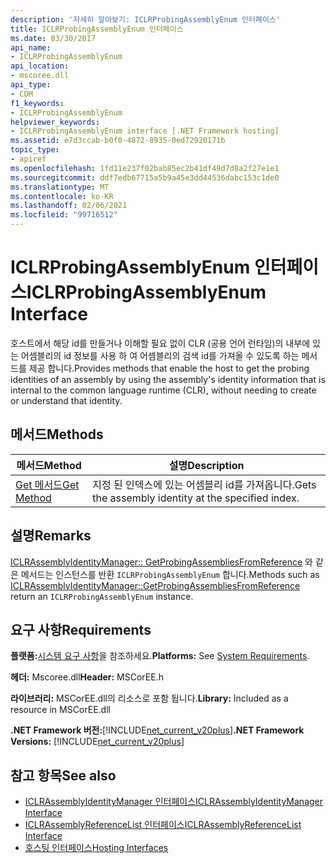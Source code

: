 ```yaml
---
description: '자세히 알아보기: ICLRProbingAssemblyEnum 인터페이스'
title: ICLRProbingAssemblyEnum 인터페이스
ms.date: 03/30/2017
api_name:
- ICLRProbingAssemblyEnum
api_location:
- mscoree.dll
api_type:
- COM
f1_keywords:
- ICLRProbingAssemblyEnum
helpviewer_keywords:
- ICLRProbingAssemblyEnum interface [.NET Framework hosting]
ms.assetid: e7d3ccab-b0f0-4872-8935-0ed72920171b
topic_type:
- apiref
ms.openlocfilehash: 1fd11e237f02bab85ec2b41df49d7d8a2f27e1e1
ms.sourcegitcommit: ddf7edb67715a5b9a45e3dd44536dabc153c1de0
ms.translationtype: MT
ms.contentlocale: ko-KR
ms.lasthandoff: 02/06/2021
ms.locfileid: "99716512"
---
```

# <a name="iclrprobingassemblyenum-interface"></a><span data-ttu-id="83c7c-103">ICLRProbingAssemblyEnum 인터페이스</span><span class="sxs-lookup"><span data-stu-id="83c7c-103">ICLRProbingAssemblyEnum Interface</span></span>

<span data-ttu-id="83c7c-104">호스트에서 해당 id를 만들거나 이해할 필요 없이 CLR (공용 언어 런타임)의 내부에 있는 어셈블리의 id 정보를 사용 하 여 어셈블리의 검색 id를 가져올 수 있도록 하는 메서드를 제공 합니다.</span><span class="sxs-lookup"><span data-stu-id="83c7c-104">Provides methods that enable the host to get the probing identities of an assembly by using the assembly's identity information that is internal to the common language runtime (CLR), without needing to create or understand that identity.</span></span>  
  
## <a name="methods"></a><span data-ttu-id="83c7c-105">메서드</span><span class="sxs-lookup"><span data-stu-id="83c7c-105">Methods</span></span>  
  
|<span data-ttu-id="83c7c-106">메서드</span><span class="sxs-lookup"><span data-stu-id="83c7c-106">Method</span></span>|<span data-ttu-id="83c7c-107">설명</span><span class="sxs-lookup"><span data-stu-id="83c7c-107">Description</span></span>|  
|------------|-----------------|  
|[<span data-ttu-id="83c7c-108">Get 메서드</span><span class="sxs-lookup"><span data-stu-id="83c7c-108">Get Method</span></span>](iclrprobingassemblyenum-get-method.md)|<span data-ttu-id="83c7c-109">지정 된 인덱스에 있는 어셈블리 id를 가져옵니다.</span><span class="sxs-lookup"><span data-stu-id="83c7c-109">Gets the assembly identity at the specified index.</span></span>|  
  
## <a name="remarks"></a><span data-ttu-id="83c7c-110">설명</span><span class="sxs-lookup"><span data-stu-id="83c7c-110">Remarks</span></span>  

 <span data-ttu-id="83c7c-111">[ICLRAssemblyIdentityManager:: GetProbingAssembliesFromReference](iclrassemblyidentitymanager-getprobingassembliesfromreference-method.md) 와 같은 메서드는 인스턴스를 반환 `ICLRProbingAssemblyEnum` 합니다.</span><span class="sxs-lookup"><span data-stu-id="83c7c-111">Methods such as [ICLRAssemblyIdentityManager::GetProbingAssembliesFromReference](iclrassemblyidentitymanager-getprobingassembliesfromreference-method.md) return an `ICLRProbingAssemblyEnum` instance.</span></span>  
  
## <a name="requirements"></a><span data-ttu-id="83c7c-112">요구 사항</span><span class="sxs-lookup"><span data-stu-id="83c7c-112">Requirements</span></span>  

 <span data-ttu-id="83c7c-113">**플랫폼:**[시스템 요구 사항](../../get-started/system-requirements.md)을 참조하세요.</span><span class="sxs-lookup"><span data-stu-id="83c7c-113">**Platforms:** See [System Requirements](../../get-started/system-requirements.md).</span></span>  
  
 <span data-ttu-id="83c7c-114">**헤더:** Mscoree.dll</span><span class="sxs-lookup"><span data-stu-id="83c7c-114">**Header:** MSCorEE.h</span></span>  
  
 <span data-ttu-id="83c7c-115">**라이브러리:** MSCorEE.dll의 리소스로 포함 됩니다.</span><span class="sxs-lookup"><span data-stu-id="83c7c-115">**Library:** Included as a resource in MSCorEE.dll</span></span>  
  
 <span data-ttu-id="83c7c-116">**.NET Framework 버전:**[!INCLUDE[net_current_v20plus](../../../../includes/net-current-v20plus-md.md)]</span><span class="sxs-lookup"><span data-stu-id="83c7c-116">**.NET Framework Versions:** [!INCLUDE[net_current_v20plus](../../../../includes/net-current-v20plus-md.md)]</span></span>  
  
## <a name="see-also"></a><span data-ttu-id="83c7c-117">참고 항목</span><span class="sxs-lookup"><span data-stu-id="83c7c-117">See also</span></span>

- [<span data-ttu-id="83c7c-118">ICLRAssemblyIdentityManager 인터페이스</span><span class="sxs-lookup"><span data-stu-id="83c7c-118">ICLRAssemblyIdentityManager Interface</span></span>](iclrassemblyidentitymanager-interface.md)
- [<span data-ttu-id="83c7c-119">ICLRAssemblyReferenceList 인터페이스</span><span class="sxs-lookup"><span data-stu-id="83c7c-119">ICLRAssemblyReferenceList Interface</span></span>](iclrassemblyreferencelist-interface.md)
- [<span data-ttu-id="83c7c-120">호스팅 인터페이스</span><span class="sxs-lookup"><span data-stu-id="83c7c-120">Hosting Interfaces</span></span>](hosting-interfaces.md)
